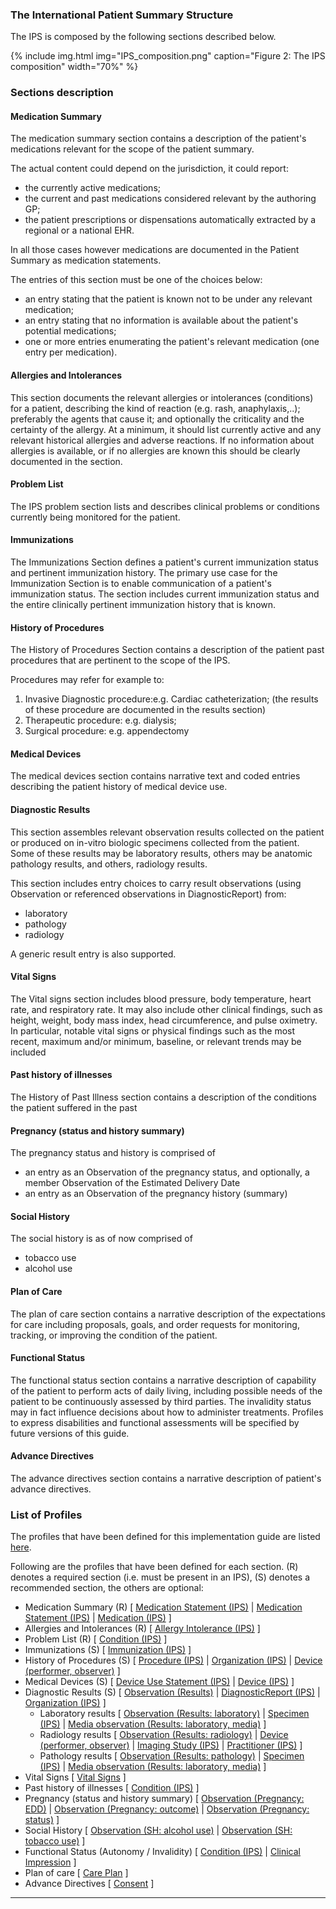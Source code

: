 ### The International Patient Summary Structure

The IPS is composed by the following sections described below.

{% include img.html img="IPS_composition.png" caption="Figure 2: The IPS composition" width="70%" %}

### Sections description

#### Medication Summary


The medication summary section contains a description of the patient's medications relevant for the scope of the patient summary.

The actual content could depend on the jurisdiction, it could report:
- the currently active medications;
- the current and past medications considered relevant by the authoring GP;
- the patient prescriptions or dispensations automatically extracted by a regional or a national EHR.

In all those cases however medications are documented in the Patient Summary as medication statements.

The entries of this section must be one of the choices below:
- an entry stating that the patient is known not to be under any relevant medication;
- an entry stating that no information is available about the patient's potential medications;
- one or more entries enumerating the patient's relevant medication (one entry per medication).


#### Allergies and Intolerances

This section documents the relevant allergies or intolerances (conditions) for a patient, describing the kind of reaction (e.g. rash, anaphylaxis,..); preferably the agents that cause it; and optionally the criticality and the certainty of the allergy.
At a minimum, it should list currently active and any relevant historical allergies and adverse reactions.
If no information about allergies is available, or if no allergies are known this should be clearly documented in the section.


#### Problem List

The IPS problem section lists and describes clinical problems or conditions currently being monitored for the patient.

#### Immunizations

The Immunizations Section defines a patient's current immunization status and pertinent immunization history.
The primary use case for the Immunization Section is to enable communication of a patient's immunization status.
The section includes current immunization status and the entire clinically pertinent immunization history that is known.

#### History of Procedures

The History of Procedures Section contains a description of the patient past procedures that are pertinent to the scope of the IPS.

Procedures may refer for example to:
1. Invasive Diagnostic procedure:e.g. Cardiac catheterization; (the results of these procedure are documented in the results section)
2. Therapeutic procedure: e.g. dialysis;
3. Surgical procedure: e.g. appendectomy

#### Medical Devices
The medical devices section contains narrative text and coded entries describing the patient history of medical device use.

#### Diagnostic Results
This section assembles relevant observation results collected on the patient or produced on in-vitro biologic specimens collected from the patient. Some of these results may be laboratory results, others may be anatomic pathology results, and others, radiology results.

This section includes entry choices to carry result observations (using Observation or referenced observations in DiagnosticReport) from:
* laboratory
* pathology
* radiology

A generic result entry is also supported.

#### Vital Signs
The Vital signs section includes blood pressure, body temperature, heart rate, and respiratory rate. It may also include other clinical findings, such as height, weight, body mass index, head circumference, and pulse oximetry. In particular, notable vital signs or physical findings such as the most recent, maximum and/or minimum, baseline, or relevant trends may be included

#### Past history of illnesses
The History of Past Illness section contains a description of the conditions the patient suffered in the past

#### Pregnancy (status and history summary)
The pregnancy status and history is comprised of 
* an entry as an Observation of the pregnancy status, and optionally, a member Observation of the Estimated Delivery Date
* an entry as an Observation of the pregnancy history (summary)

#### Social History
The social history is as of now comprised of 
* tobacco use
* alcohol use

#### Plan of Care
The plan of care section contains a narrative description of the expectations for care including proposals, goals, and order requests for monitoring, tracking, or improving the condition of the patient.

#### Functional Status
The functional status section contains a narrative description of capability of the patient to perform acts of daily living, including possible needs of the patient to be continuously assessed by third parties. The invalidity status may in fact influence decisions about how to administer treatments.
Profiles to express disabilities and functional assessments will be specified by future versions of this guide.

#### Advance Directives
The advance directives section contains a narrative description of patient's advance directives.

### List of Profiles

The profiles that have been defined for this implementation guide are listed <a href="profiles.html">here</a>. 

Following are the profiles that have been defined for each section. (R) denotes a required section (i.e. must be present in an IPS), (S) denotes a recommended section, the others are optional:
* Medication Summary (R) 
 [ <a href="StructureDefinition-MedicationStatement-uv-ips.html">Medication Statement (IPS)</a> |
 <a href="StructureDefinition-MedicationRequest-uv-ips.html">Medication Statement (IPS)</a> |
 <a href="StructureDefinition-Medication-uv-ips.html">Medication (IPS)</a> ]
* Allergies and Intolerances (R) 
 [ <a href="StructureDefinition-AllergyIntolerance-uv-ips.html">Allergy Intolerance (IPS)</a> ]
* Problem List (R) 
 [ <a href="StructureDefinition-Condition-uv-ips.html">Condition (IPS)</a> ]
* Immunizations (S)
 [ <a href="StructureDefinition-Immunization-uv-ips.html">Immunization (IPS)</a> ]
* History of Procedures (S)
 [ <a href="StructureDefinition-Procedure-uv-ips.html">Procedure (IPS)</a> |
  <a href="StructureDefinition-Organization-uv-ips.html">Organization (IPS)</a> |
  <a href="StructureDefinition-Device-observer-uv-ips.html">Device (performer, observer)</a> ]
* Medical Devices (S)
 [ <a href="StructureDefinition-DeviceUseStatement-uv-ips.html">Device Use Statement (IPS)</a> |
 <a href="StructureDefinition-Device-uv-ips.html">Device (IPS)</a> ]
* Diagnostic Results (S)
 [ <a href="StructureDefinition-Observation-results-uv-ips.html">Observation (Results)</a> |
   <a href="StructureDefinition-DiagnosticReport-uv-ips.html">DiagnosticReport (IPS)</a> |
   <a href="StructureDefinition-Organization-uv-ips.html">Organization (IPS)</a> ] 
  * Laboratory results 
   [ <a href="StructureDefinition-Observation-results-laboratory-uv-ips.html">Observation (Results: laboratory)</a> |
   <a href="StructureDefinition-Specimen-uv-ips.html">Specimen (IPS)</a> |
   <a href="StructureDefinition-Media-observation-uv-ips.html">Media observation (Results: laboratory, media)</a> ]
  * Radiology results
   [ <a href="StructureDefinition-Observation-results-radiology-uv-ips.html">Observation (Results: radiology)</a> |
   <a href="StructureDefinition-Device-observer-uv-ips.html">Device (performer, observer)</a> |
   <a href="StructureDefinition-ImagingStudy-uv-ips.html">Imaging Study (IPS)</a> |
   <a href="StructureDefinition-Practitioner-uv-ips.html">Practitioner (IPS)</a> ]
  * Pathology results
   [ <a href="StructureDefinition-Observation-results-pathology-uv-ips.html">Observation (Results: pathology)</a> |
   <a href="StructureDefinition-Specimen-uv-ips.html">Specimen (IPS)</a> |
   <a href="StructureDefinition-Media-observation-uv-ips.html">Media observation (Results: laboratory, media)</a> ]
* Vital Signs 
  [ <a href="{{site.data.fhir.path}}vitalsigns.html">Vital Signs</a> ]
* Past history of illnesses
  [ <a href="StructureDefinition-Condition-uv-ips.html">Condition (IPS)</a> ]
* Pregnancy (status and history summary)
 [ <a href="StructureDefinition-Observation-pregnancy-edd-uv-ips.html">Observation (Pregnancy: EDD)</a> |
 <a href="StructureDefinition-Observation-pregnancy-outcome-uv-ips.html">Observation (Pregnancy: outcome)</a> |
 <a href="StructureDefinition-Observation-pregnancy-status-uv-ips.html">Observation (Pregnancy: status)</a> ]
* Social History
 [ <a href="StructureDefinition-Observation-alcoholuse-uv-ips.html">Observation (SH: alcohol use)</a> |
 <a href="StructureDefinition-Observation-tobaccouse-uv-ips.html">Observation (SH: tobacco use)</a> ]
* Functional Status (Autonomy / Invalidity)
 [ <a href="StructureDefinition-Condition-uv-ips.html">Condition (IPS)</a> |
  <a href="{{site.data.fhir.path}}clinicalimpression.html">Clinical Impression</a> ]
* Plan of care
  [ <a href="{{site.data.fhir.path}}careplan.html">Care Plan</a> ]
* Advance Directives
  [ <a href="{{site.data.fhir.path}}consent.html">Consent</a> ]

---
